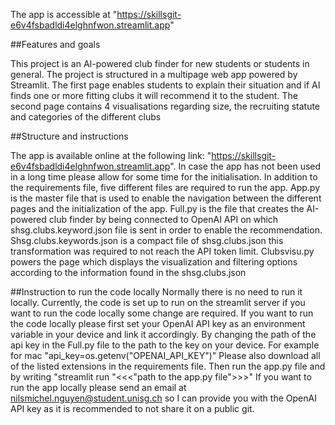 The app is accessible at "https://skillsgit-e6v4fsbadldi4elghnfwon.streamlit.app" 

##Features and goals

This project is an AI-powered club finder for new students or students in general.
The project is structured in a multipage web app powered by Streamlit.
The first page enables students to explain their situation and if AI finds one or more fitting clubs it will recommend it to the student.
The second page contains 4 visualisations regarding size, the recruiting statute and categories of the different clubs

##Structure and instructions

The app is available online at the following link: "https://skillsgit-e6v4fsbadldi4elghnfwon.streamlit.app".
In case the app has not been used in a long time please allow for some time for the initialisation.
In addition to the requirements file, five different files are required to run the app.
App.py is the master file that is used to enable the navigation between the different pages and the initialization of the app.
Full.py is the file that creates the AI-powered club finder by being connected to OpenAI API on which shsg.clubs.keyword.json file is sent in order
to enable the recommendation. Shsg.clubs.keywords.json is a compact file of shsg.clubs.json this transformation was required to not reach the API token limit.
Clubsvisu.py powers the page which displays the visualization and filtering options according to the information found in the shsg.clubs.json

##Instruction to run the code locally
Normally there is no need to run it locally.
Currently, the code is set up to run on the streamlit server if you want to run the code locally some change are required. 
If you want to run the code locally please first set your OpenAI API key as an environment variable in your device and link it accordingly.
By changing the path of the api key in the Full.py file to the path to the key on your device. For example for mac "api_key=os.getenv("OPENAI_API_KEY")"
Please also download all of the listed extensions in the requirements file.
Then run the app.py file and by writing "streamlit run "<<<"path to the app.py file">>>"
If you want to run the app locally please send an email at nilsmichel.nguyen@student.unisg.ch so I can provide you with the OpenAI API key as it is recommended to not share it on a public git.



